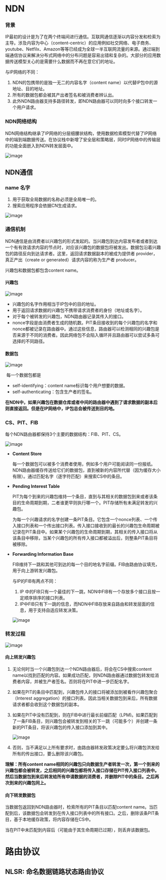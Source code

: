 # **NDN**

### 背景

IP最初的设计是为了在两个终端间进行通信。互联网通信逐渐以内容分发和检索为主导。涉及内容为中心（content-centric）的应用例如社交网络、电子商务、youtube、Netfilx、Amazon等等已经成为全球一半互联网流量的来源。通过端到端通信协议来解决分布式网络中的分布问题是容易出错和复杂的。大部分的应用数据传送模型关心的是需要什么数据而不再在意它们的地址。

与IP网络的不同：

1. NDN的包携带的是独一无二的内容名字（content name）以代替IP包中的源地址、目的地址。
2. 所有的数据包都会被其产出者签名和被消费者辨认出。
3. 此外NDN路由器支持多路径转发，即NDN路由器可以同时向多个接口转发一个用户请求。

### NDN网络结构

NDN网络结构继承了IP网络的分层细腰状结构，使用数据检索模型代替了IP网络中的端到端数据传送。在协议栈中新增了安全层和策略层，同时IP网络中的传输层的功能全面嵌入到NDN转发层面中。

![image](https://user-images.githubusercontent.com/49645739/128495615-92efb9d9-f83e-4b57-b624-60b70a455dc2.png)

## NDN通信

### name 名字

1. 用于获取全局数据的名称必须是全局唯一的。
2. 搜索应用程序会依据CN生成请求。

![image](https://user-images.githubusercontent.com/49645739/128495652-f22c6115-48d4-4700-9e1e-15e6a3503fbe.png)



### 通信机制

NDN通信是由消费者以兴趣包的形式发起的。当兴趣包到达内容发布者或者到达一个有有效请求内容的节点时，对应该兴趣包的数据包将被发出。数据包沿着兴趣包的路径反向到达请求者。这里，返回请求数据副本的被成为提供者 provider，真正产出（create or generated）请求内容的称为生产者 producer。

兴趣包和数据包都包含content name。

#### 兴趣包

![image](https://user-images.githubusercontent.com/49645739/128495682-5f98e0f4-9c03-4c15-b3b8-f2601e12db86.png)

- 兴趣包的名字作用相当于IP包中的目的地址。
- 用于返回请求数据的兴趣包不携带请求消费者的身份（地址或名字）。
- 对于每个被转发的兴趣包，NDN路由器记录其传入的接口。
- nonce字段是由消费者生成的随机数。PIT条目接收到的每个兴趣包的名字和nonce都被记录在路由器中。通过这些信息，路由器可以检测相同的兴趣包是否来源于不同的消费者。因此网络包不会陷入循环并且路由器可以尝试多条可选择的不同路径。 

#### 数据包

![image](https://user-images.githubusercontent.com/49645739/128495705-86352bb7-6c70-4bf4-8894-e38319f82482.png)

​	每一个数据包都是

- self-identifying：content name标识每个用户想要的数据。
- self-authenticating：包含生产者的签名。

**在NDN中，如果兴趣包在数据仓库或者中间的路由器中遇到了请求数据的副本后则直接返回。但是在IP网络中，IP包总会被传送到目的地。**

### CS、PIT、FIB

每个NDN路由器都保持3个主要的数据结构：FIB、PIT、CS。

![image](https://user-images.githubusercontent.com/49645739/128495732-f152d215-1d59-4bee-8f2d-d491fa84d3f9.png)

- **Content Store**

  每一个数据包可以被多个消费者使用，例如多个用户可能阅读同一份报纸。NDN路由器缓存传送给它们的数据包，直到被新的内容所代替（因为缓存大小有限）。通过匹配名字（逐字符匹配）来搜索CS中的条目。

- **Pending Interest Table**

  PIT为每个到来的兴趣包维持一个条目，直到与其相关的数据包到来或者该条目的生命周期到期，二者谁更早则执行哪一个。PIT存储所有未满足转发的兴趣包。

  为每一个兴趣请求的名字创建一条PIT条目。它包含一个nonce列表、一个传入接口列表和一个传出接口列表。传入接口接收到的最长的兴趣包生命周期被记录在PIT条目中。如果某个兴趣包的生命周期到期，其相关的传入接口将从该条目中移除，当某个兴趣包的所有传入接口都被溢出后，则整条PIT条目将被移除。

- **Forwarding Information Base**

  FIB维持下一跳和其他可到达的每一个目的地名字前缀。FIB由路由协议填充，用于向上游转发兴趣包。

  与IP的FIB有两点不同：

  1. IP 中的FIB只有一个最佳的下一跳，NDN中FIB有一个存放多个接口且按一定顺序排序的接口列表。
  2. IP中FIB只有下一跳的信息，而NDN中FIB存放来自路由和转发层面的信息，用于支持自适应转发决策。

  ![image](https://user-images.githubusercontent.com/49645739/128495778-f1a3d830-094f-4ee3-be04-e5b170134e04.png)
  
### 转发过程

![image](https://user-images.githubusercontent.com/49645739/128495830-45a03a4d-a44d-4b3f-9d50-a2187d9897ab.png)

#### 向上转发兴趣包

1. 无论何时当一个兴趣包到达一个NDN路由器后，将会在CS中搜索content name以找到匹配的内容。如果成功匹配，则NDN路由器通过数据包转发给消费者内容，并被生产者签名。否则将在PIT中进一步匹配名字。

2. 如果在PIT的条目中匹配到，兴趣包传入的接口将被添加到被看作兴趣包聚合（Interest aggregation）的接口列表。因此当相关数据包到来后，所有数据请求者都会收到这个数据包的副本。

3. 如果在PIT中没有匹配到，则在FIB中进行最长前缀匹配（LPM)。如果匹配到了一条FIB条目，则兴趣包会被转发到相关的下一跳（可能多个）并创建一条新的PIT条目，将该兴趣包的传入接口添加到其中。

   ![image](https://user-images.githubusercontent.com/49645739/128495865-01091096-ca4c-45b3-a3ff-beb4747d10cc.png)

4. 否则，当不满足以上所有要求时，由路由器转发政策决定要么将兴趣包洪发给所有的传出接口，要么删除该兴趣包。

**理解：所有content name相同的兴趣包只向数据生产者转发一次，第一个到来的兴趣包都会被转发，之后相同的兴趣包都将传入接口存储在PIT传入接口列表中。然后当数据包到来后转发给所有申请数据的消费者，并删除PIT中的条目。之后再次到来的兴趣包同上。**

#### 向下转发数据包

当数据包返回到NDN路由器时，检索所有的PIT条目以匹配content name。当匹配到后，该数据包会转发到在传入接口列表中的所有接口。之后，删除该条PIT条目，基于本地缓存政策，将内容存储在CS中。

当在PIT中未匹配到内容后（可能由于其生命周期已过期），则丢弃该数据包。





# 路由协议

## NLSR: 命名数据链路状态路由协议


